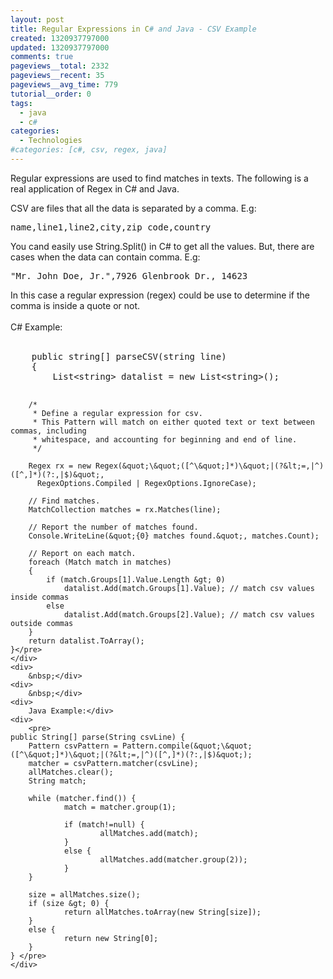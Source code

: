 ```yaml
---
layout: post
title: Regular Expressions in C# and Java - CSV Example
created: 1320937797000
updated: 1320937797000
comments: true
pageviews__total: 2332
pageviews__recent: 35
pageviews__avg_time: 779
tutorial__order: 0
tags:
  - java
  - c#
categories:
  - Technologies
#categories: [c#, csv, regex, java]
---
```

<p>Regular expressions are used to find matches in texts. The following is a real application of Regex in C# and Java.&nbsp;</p>
<!--More-->
<div>
	<div>
		CSV are files that all the data is separated by a comma. E.g:</div>
	<pre>
name,line1,line2,city,zip code,country</pre>
	<div>
		You cand easily use String.Split() in C# to get all the values. But, there are cases when the data can contain comma. E.g:</div>
	<pre>
&quot;Mr. John Doe, Jr.&quot;,7926 Glenbrook Dr., 14623</pre>
	<div>
		In this case a regular expression (regex) could be use to determine if the comma is inside a quote or not.</div>
	<div>
		&nbsp;</div>
	<div>
		C# Example:</div>
	<div>
		&nbsp;</div>
	<div>
		<pre>
    public string[] parseCSV(string line)
    {
        List&lt;string&gt; datalist = new List&lt;string&gt;();

        /*
         * Define a regular expression for csv.
         * This Pattern will match on either quoted text or text between commas, including
         * whitespace, and accounting for beginning and end of line.
         */

        Regex rx = new Regex(&quot;\&quot;([^\&quot;]*)\&quot;|(?&lt;=,|^)([^,]*)(?:,|$)&quot;,
          RegexOptions.Compiled | RegexOptions.IgnoreCase);

        // Find matches.
        MatchCollection matches = rx.Matches(line);

        // Report the number of matches found.
        Console.WriteLine(&quot;{0} matches found.&quot;, matches.Count);

        // Report on each match.
        foreach (Match match in matches)
        {
            if (match.Groups[1].Value.Length &gt; 0)
                datalist.Add(match.Groups[1].Value); // match csv values inside commas
            else
                datalist.Add(match.Groups[2].Value); // match csv values outside commas
        }
        return datalist.ToArray();
    }</pre>
	</div>
	<div>
		&nbsp;</div>
	<div>
		&nbsp;</div>
	<div>
		Java Example:</div>
	<div>
		<pre>
    public String[] parse(String csvLine) {
        Pattern csvPattern = Pattern.compile(&quot;\&quot;([^\&quot;]*)\&quot;|(?&lt;=,|^)([^,]*)(?:,|$)&quot;);
        matcher = csvPattern.matcher(csvLine);
        allMatches.clear();
        String match;

        while (matcher.find()) {
                match = matcher.group(1);

                if (match!=null) {
                        allMatches.add(match);
                }
                else {
                        allMatches.add(matcher.group(2));
                }
        }

        size = allMatches.size();
        if (size &gt; 0) {
                return allMatches.toArray(new String[size]);
        }
        else {
                return new String[0];
        }
    } </pre>
	</div>
</div>
<p>&nbsp;</p>
